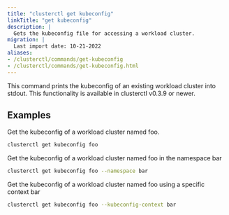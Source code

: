 ```yaml
---
title: "clusterctl get kubeconfig"
linkTitle: "get kubeconfig"
description: |
  Gets the kubeconfig file for accessing a workload cluster.
migration: |
  Last import date: 10-21-2022
aliases:
- /clusterctl/commands/get-kubeconfig
- /clusterctl/commands/get-kubeconfig.html
---
```


This command prints the kubeconfig of an existing workload cluster into stdout.
This functionality is available in clusterctl v0.3.9 or newer.

## Examples

Get the kubeconfig of a workload cluster named foo.

```bash
clusterctl get kubeconfig foo
```

Get the kubeconfig of a workload cluster named foo in the namespace bar

```bash
clusterctl get kubeconfig foo --namespace bar
```

Get the kubeconfig of a workload cluster named foo using a specific context bar

```bash
clusterctl get kubeconfig foo --kubeconfig-context bar
```
